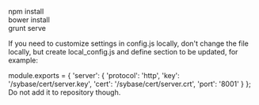 npm install <br>
bower install <br>
grunt serve <br>


If you need to customize settings in config.js locally, don't change the file locally, but create local_config.js and define section to be updated, for example:

module.exports = {
    'server': {
        'protocol': 'http',
        'key': '/sybase/cert/server.key',
        'cert': '/sybase/cert/server.crt',
        'port': '8001'
    }
};
Do not add it to repository though.
